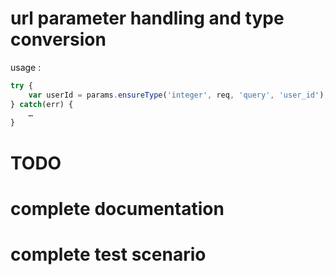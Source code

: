 # url parameter handling and type conversion

usage :

```js
try {
    var userId = params.ensureType('integer', req, 'query', 'user_id');
} catch(err) {
    …
}
```

# TODO

# complete documentation
# complete test scenario